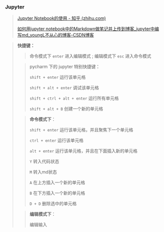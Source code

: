 ### Jupyter

> [Jupyter Notebook的使用 - 知乎 (zhihu.com)](https://zhuanlan.zhihu.com/p/63186778)
>
> [如何用jupyter notebook中的Markdown做笔记并上传到博客_jupyter中编写md_youngL不从心的博客-CSDN博客](https://blog.csdn.net/qq_32334479/article/details/106310792#:~:text=jupyter,notebook是一款非常适合做笔记用的python编辑器，对于学习python各个库的初学者来说，能够非常全面地记录学习过程。)

> **快捷键：**
>
> > 命令模式下 `enter` 进入编辑模式 ; 编辑模式下 `esc` 进入命令模式
>
> > pycharm 下的 jupyter 特别快捷键：
> >
> > `shift + enter`  运行该单元格
> >
> > `shift + alt + enter` 调试该单元格
> >
> > `shift + ctrl + alt + enter` 运行所有单元格
> >
> > `shift + alt + B` 创建一个新的单元格
>
> > **命令模式下**：
> >
> > `shift + enter` 运行该单元格，并且聚焦下一个单元格
> >
> > `ctrl + enter` 运行该单元格
> >
> > `alt + enter` 运行该单元格，并且在下面插入新的单元格
> >
> > `Y` 转入代码状态
> >
> > `M` 转入md状态
> >
> > `A` 在上方插入一个新的单元格
> >
> > `B` 在下方插入一个新的单元格
> >
> > `D + D` 删除选中的单元格
>
> >**编辑模式下**：
> >
> >编辑输入



